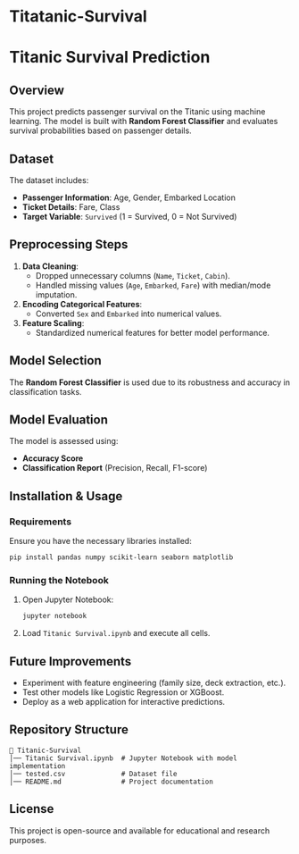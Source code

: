 # Titatanic-Survival
# Titanic Survival Prediction

## Overview
This project predicts passenger survival on the Titanic using machine learning. The model is built with **Random Forest Classifier** and evaluates survival probabilities based on passenger details.

## Dataset
The dataset includes:
- **Passenger Information**: Age, Gender, Embarked Location
- **Ticket Details**: Fare, Class
- **Target Variable**: `Survived` (1 = Survived, 0 = Not Survived)

## Preprocessing Steps
1. **Data Cleaning**:
   - Dropped unnecessary columns (`Name`, `Ticket`, `Cabin`).
   - Handled missing values (`Age`, `Embarked`, `Fare`) with median/mode imputation.
2. **Encoding Categorical Features**:
   - Converted `Sex` and `Embarked` into numerical values.
3. **Feature Scaling**:
   - Standardized numerical features for better model performance.

## Model Selection
The **Random Forest Classifier** is used due to its robustness and accuracy in classification tasks.

## Model Evaluation
The model is assessed using:
- **Accuracy Score**
- **Classification Report** (Precision, Recall, F1-score)

## Installation & Usage
### **Requirements**
Ensure you have the necessary libraries installed:
```sh
pip install pandas numpy scikit-learn seaborn matplotlib
```

### **Running the Notebook**
1. Open Jupyter Notebook:
   ```sh
   jupyter notebook
   ```
2. Load `Titanic Survival.ipynb` and execute all cells.

## Future Improvements
- Experiment with feature engineering (family size, deck extraction, etc.).
- Test other models like Logistic Regression or XGBoost.
- Deploy as a web application for interactive predictions.

## Repository Structure
```
📁 Titanic-Survival
│── Titanic Survival.ipynb  # Jupyter Notebook with model implementation
│── tested.csv              # Dataset file
│── README.md               # Project documentation
```

## License
This project is open-source and available for educational and research purposes.

